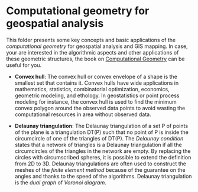 # Computational geometry for geospatial analysis 
This folder presents some key concepts and basic applications of the *computational geometry* for geospatial analysis and GIS mapping. In case, your are interested in the algorithmic aspects and other applications of these geometric structures, the book on [Computational Geometry](https://books.google.bj/books?id=9nhHUZpKzeEC) can be useful for you.

- **Convex hull**: The convex hull or convex envelope of a shape is the smallest set that contains it. Convex hulls have wide applications in mathematics, statistics, combinatorial optimization, economics, geometric modeling, and ethology. 
In geostatistics or point process modeling for instance, the convex hull is used to find the minimum convex polygon around the observed data points to avoid wasting the computational resources in area without observed data.
  
- **Delaunay triangulation**: The Delaunay triangulation of a set P of points of the plane is a triangulation DT(P) such that no point of P is inside the circumcircle of one of the triangles of DT(P). The *Delaunay condition* states that a network of triangles is a Delaunay triangulation if all the circumcircles of the triangles in the network are empty. By replacing the circles with circumscribed spheres, it is possible to extend the definition from 2D to 3D.
Delaunay triangulations are often used to construct the meshes of the *finite element method* because of the guarantee on the angles and thanks to the speed of the algorithms. Delaunay triangulation is the *dual graph* of *Voronoi diagram*.
